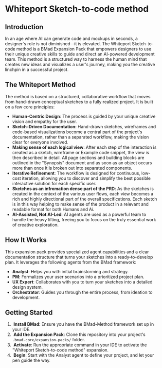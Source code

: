 # Whiteport Sketch-to-code method

## Introduction

In an age where AI can generate code and mockups in seconds, a designer's role is not diminished—it is elevated. The Whiteport Sketch-to-code method is a BMad Expansion Pack that empowers designers to use their unique creative skills to guide and direct an AI-powered development team. This method is a structured way to harness the human mind that creates new ideas and visualizes a user's journey, making you the creative linchpin in a successful project.

## The Whiteport Method

The method is based on a structured, collaborative workflow that moves from hand-drawn conceptual sketches to a fully realized project. It is built on a few core principles:
* **Human-Centric Design**: The process is guided by your unique creative vision and empathy for the user.
* **Sketch-Driven Documentation**: Hand-drawn sketches, wireframes and code-based visualizations become a central part of the project's documentation, rather than a separated workflow, making the vision clear for everyone involved.
* **Making sense of each logical view**: After each step of the interaction is created as a sketch, wireframe or Example code snippet, the view is then described in detail. All page sections and building blocks are outlined in the "Synopsis" document and as soon as an object occurs more than once it is broken out into separated components.
* **Iterative Refinement**: The workflow is designed for continuous, low-cost iteration, allowing you to discover and simplify the best possible interactive solution for each specific user.
* **Sketches as an infromation dense part of the PRD**: As the sketches is created in the context of the various user flows, each view becomes a rich and highly directional part of the overall specifications. Each sketch is in this way helping to make sense of the product in a relevant and readable format for both Humans and Ai.
* **AI-Assisted, Not AI-Led**: AI agents are used as a powerful team to handle the heavy lifting, freeing you to focus on the truly essential work of creative exploration.

## How It Works

This expansion pack provides specialized agent capabilities and a clear documentation structure that turns your sketches into a ready-to-develop plan. It leverages the following agents from the BMad framework:
* **Analyst**: Helps you with initial brainstorming and strategy.
* **PM**: Formalizes your user scenarios into a prioritized project plan.
* **UX Expert**: Collaborates with you to turn your sketches into a detailed design system.
* **Orchestrator**: Guides you through the entire process, from ideation to development.

## Getting Started

1.  **Install BMad**: Ensure you have the BMad-Method framework set up in your IDE.
2.  **Add the Expansion Pack**: Clone this repository into your project's `.bmad-core/expansion-packs/` folder.
3.  **Activate**: Run the appropriate command in your IDE to activate the "Whiteport Sketch-to-code method" expansion.
4.  **Begin**: Start with the Analyst agent to define your project, and let your pen guide the way.